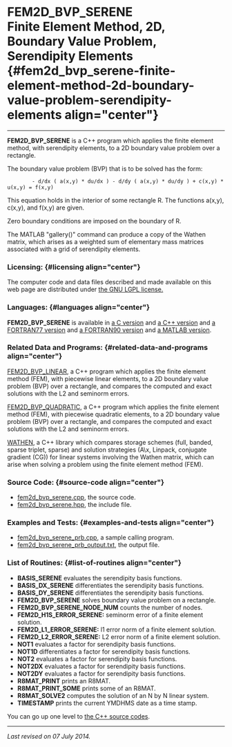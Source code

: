 FEM2D\_BVP\_SERENE\
Finite Element Method, 2D, Boundary Value Problem, Serendipity Elements {#fem2d_bvp_serene-finite-element-method-2d-boundary-value-problem-serendipity-elements align="center"}
=======================================================================

------------------------------------------------------------------------

**FEM2D\_BVP\_SERENE** is a C++ program which applies the finite element
method, with serendipity elements, to a 2D boundary value problem over a
rectangle.

The boundary value problem (BVP) that is to be solved has the form:

            - d/dx ( a(x,y) * du/dx ) - d/dy ( a(x,y) * du/dy ) + c(x,y) * u(x,y) = f(x,y)
          

This equation holds in the interior of some rectangle R. The functions
a(x,y), c(x,y), and f(x,y) are given.

Zero boundary conditions are imposed on the boundary of R.

The MATLAB "gallery()" command can produce a copy of the Wathen matrix,
which arises as a weighted sum of elementary mass matrices associated
with a grid of serendipity elements.

### Licensing: {#licensing align="center"}

The computer code and data files described and made available on this
web page are distributed under [the GNU LGPL
license.](../../txt/gnu_lgpl.txt)

### Languages: {#languages align="center"}

**FEM2D\_BVP\_SERENE** is available in [a C
version](../../c_src/fem2d_bvp_serene/fem2d_bvp_serene.md) and [a C++
version](../../master/fem2d_bvp_serene/fem2d_bvp_serene.md) and [a
FORTRAN77 version](../../f77_src/fem2d_bvp_serene/fem2d_bvp_serene.md)
and [a FORTRAN90
version](../../f_src/fem2d_bvp_serene/fem2d_bvp_serene.md) and [a
MATLAB version](../../m_src/fem2d_bvp_serene/fem2d_bvp_serene.md).

### Related Data and Programs: {#related-data-and-programs align="center"}

[FEM2D\_BVP\_LINEAR](../../master/fem2d_bvp_linear/fem2d_bvp_linear.md),
a C++ program which applies the finite element method (FEM), with
piecewise linear elements, to a 2D boundary value problem (BVP) over a
rectangle, and compares the computed and exact solutions with the L2 and
seminorm errors.

[FEM2D\_BVP\_QUADRATIC](../../master/fem2d_bvp_quadratic/fem2d_bvp_quadratic.md),
a C++ program which applies the finite element method (FEM), with
piecewise quadratic elements, to a 2D boundary value problem (BVP) over
a rectangle, and compares the computed and exact solutions with the L2
and seminorm errors.

[WATHEN](../../master/wathen/wathen.md), a C++ library which compares
storage schemes (full, banded, sparse triplet, sparse) and solution
strategies (A\\x, Linpack, conjugate gradient (CG)) for linear systems
involving the Wathen matrix, which can arise when solving a problem
using the finite element method (FEM).

### Source Code: {#source-code align="center"}

-   [fem2d\_bvp\_serene.cpp](fem2d_bvp_serene.cpp), the source code.
-   [fem2d\_bvp\_serene.hpp](fem2d_bvp_serene.hpp), the include file.

### Examples and Tests: {#examples-and-tests align="center"}

-   [fem2d\_bvp\_serene\_prb.cpp](fem2d_bvp_serene_prb.cpp), a sample
    calling program.
-   [fem2d\_bvp\_serene\_prb\_output.txt](fem2d_bvp_serene_prb_output.txt),
    the output file.

### List of Routines: {#list-of-routines align="center"}

-   **BASIS\_SERENE** evaluates the serendipity basis functions.
-   **BASIS\_DX\_SERENE** differentiates the serendipity basis
    functions.
-   **BASIS\_DY\_SERENE** differentiates the serendipity basis
    functions.
-   **FEM2D\_BVP\_SERENE** solves boundary value problem on a rectangle.
-   **FEM2D\_BVP\_SERENE\_NODE\_NUM** counts the number of nodes.
-   **FEM2D\_H1S\_ERROR\_SERENE:** seminorm error of a finite element
    solution.
-   **FEM2D\_L1\_ERROR\_SERENE:** l1 error norm of a finite element
    solution.
-   **FEM2D\_L2\_ERROR\_SERENE:** L2 error norm of a finite element
    solution.
-   **NOT1** evaluates a factor for serendipity basis functions.
-   **NOT1D** differentiates a factor for serendipity basis functions.
-   **NOT2** evaluates a factor for serendipity basis functions.
-   **NOT2DX** evaluates a factor for serendipity basis functions.
-   **NOT2DY** evaluates a factor for serendipity basis functions.
-   **R8MAT\_PRINT** prints an R8MAT.
-   **R8MAT\_PRINT\_SOME** prints some of an R8MAT.
-   **R8MAT\_SOLVE2** computes the solution of an N by N linear system.
-   **TIMESTAMP** prints the current YMDHMS date as a time stamp.

You can go up one level to [the C++ source codes](../cpp_src.md).

------------------------------------------------------------------------

*Last revised on 07 July 2014.*
